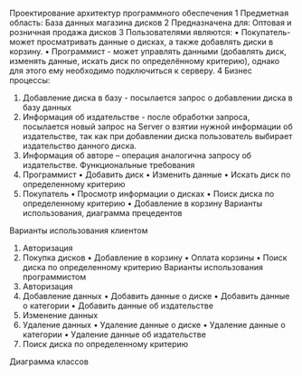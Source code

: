 Проектирование архитектур программного обеспечения
1 Предметная область:
База данных магазина дисков
2 Предназначена для:
Оптовая и розничная продажа дисков
3 Пользователями являются:
•	Покупатель- может просматривать данные о дисках, а также добавлять диски в корзину.
•	Программист - может управлять данными (добавлять диск, изменять данные, искать диск по определённому критерию), однако для этого ему необходимо подключиться к серверу.
4 Бизнес процессы:
1.	Добавление диска в базу - посылается запрос о добавлении диска в базу данных
2.	Информация об издательстве - после обработки запроса, посылается новый запрос на Server о взятии нужной информации об издательстве, так как при добавлении диска пользователь выбирает издательство данного диска.
3.	Информация об авторе – операция аналогична запросу об издательстве.
Функциональные требования
1.	Программист
•	Добавить диск
•	Изменить данные
•	Искать диск по определенному критерию
2.	Покупатель
•	Просмотр информации о дисках
•	Поиск диска по определенному критерию
•	Добавление в корзину
Варианты использования, диаграмма прецедентов
 
Варианты использования клиентом
1.	Авторизация
2.	Покупка дисков
•	Добавление в корзину
•	Оплата корзины
•	Поиск диска по определенному критерию
Варианты использования программистом
1.	Авторизация
2.	Добавление данных
•	Добавить данные о диске
•	Добавить данные о категории
•	Добавить данные об издательстве
3.	Изменение данных
4.	Удаление данных
•	Удаление данные о диске
•	Удаление данные о категории
•	Удаление данные об издательстве
5.	Поиск диска по определенному критерию

Диаграмма классов
 
